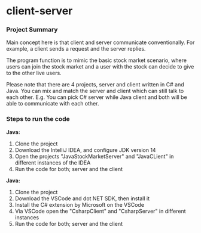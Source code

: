 # client-server

### Project Summary
Main concept here is that client and server communicate conventionally. For example, a client sends a request and the server replies.

The program function is to mimic the basic stock market scenario, where users can join the stock market and a user with the stock can decide to give to the other live users.

Please note that there are 4 projects, server and client written in C# and Java. You can mix and match the server and client which can still talk to each other. E.g. You can pick C# server while Java client and both will be able to communicate with each other.

### Steps to run the code
<strong>Java:</strong>
1. Clone the project
2. Download the IntelliJ IDEA, and configure JDK version 14
3. Open the projects "JavaStockMarketServer" and "JavaCLient" in different instances of the IDEA
4. Run the code for both; server and the client

<strong>Java:</strong>
1. Clone the project
2. Download the VSCode and dot NET SDK, then install it
3. Install the C# extension by Microsoft on the VSCode
4. Via VSCode open the "CsharpClient" and "CsharpServer" in different instances
5. Run the code for both; server and the client
